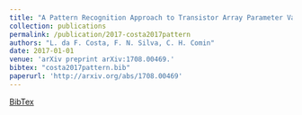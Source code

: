 ```yaml
---
title: "A Pattern Recognition Approach to Transistor Array Parameter Variance"
collection: publications
permalink: /publication/2017-costa2017pattern
authors: "L. da F. Costa, F. N. Silva, C. H. Comin"
date: 2017-01-01
venue: 'arXiv preprint arXiv:1708.00469.'
bibtex: "costa2017pattern.bib"
paperurl: 'http://arxiv.org/abs/1708.00469'
---
```

[BibTex](http://filipinascimento.github.io/files/bibtex/costa2017pattern.bib)
